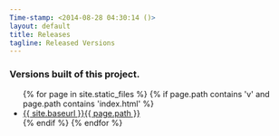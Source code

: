```yaml
---
Time-stamp: <2014-08-28 04:30:14 ()>
layout: default
title: Releases
tagline: Released Versions
---
```


### Versions built of this project.

<ul>
{% for page in site.static_files %}
{% if page.path contains 'v' and page.path contains 'index.html' %}
<li>
  <a href="{{ site.baseurl }}{{ page.path }}">{{ site.baseurl }}{{ page.path }}</a>
</li>
{% endif %} <!-- page-category -->
{% endfor %} <!-- page -->
</ul>
